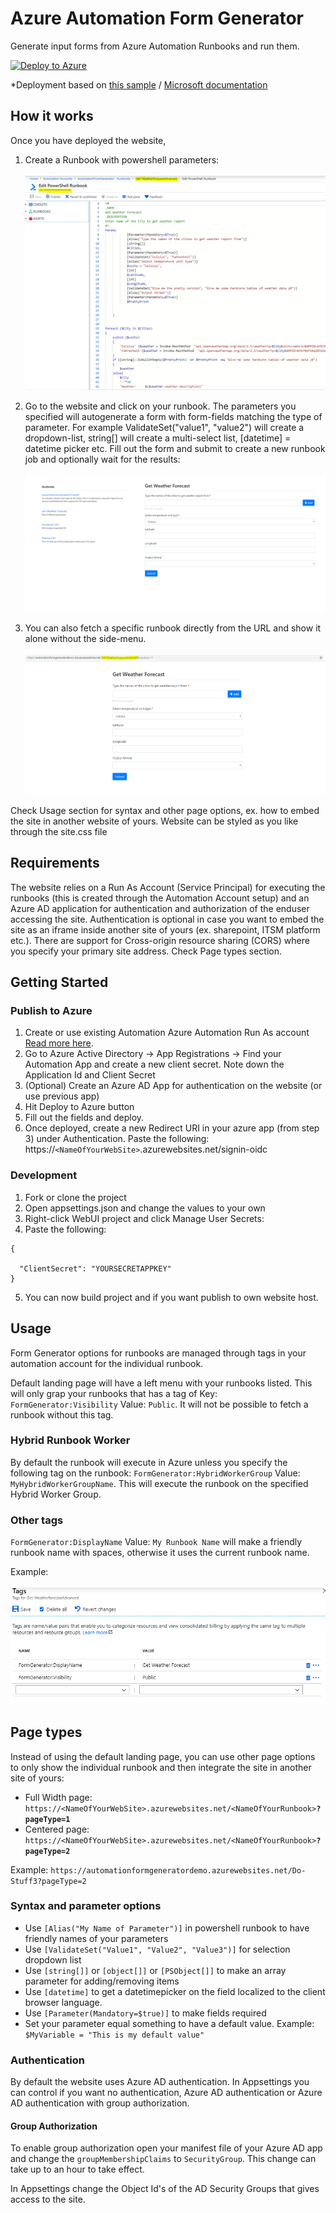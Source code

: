 # Azure Automation Form Generator
Generate input forms from Azure Automation Runbooks and run them.





[![Deploy to Azure](http://azuredeploy.net/deploybutton.png)](https://azuredeploy.net/)

*Deployment based on [this sample](https://github.com/azure-appservice-samples/ToDoApp) / [Microsoft documentation](https://docs.microsoft.com/en-us/azure/app-service/app-service-deploy-complex-application-predictably)
## How it works
Once you have deployed the website,
1. Create a Runbook with powershell parameters:
<br><br>
![Create a Runbook with powershell parameters](https://github.com/MortenMeisler/AzureAutomationFormGenerator/blob/master/doc/howto00.png?raw=true)

2. Go to the website and click on your runbook. The parameters you specified will autogenerate a form with form-fields matching the type of parameter. For example ValidateSet("value1", "value2") will create a dropdown-list, string[] will create a multi-select list, [datetime] = datetime picker etc. Fill out the form and submit to create a new runbook job and optionally wait for the results:
<br><br>
![Form Generator demo](https://github.com/MortenMeisler/AzureAutomationFormGenerator/blob/master/doc/formgenerator.gif?raw=true)

3. You can also fetch a specific runbook directly from the URL and show it alone without the side-menu.
<br><br>
![Fetch the runbook from the url](https://github.com/MortenMeisler/AzureAutomationFormGenerator/blob/master/doc/howto01.PNG?raw=true)


Check Usage section for syntax and other page options, ex. how to embed the site in another website of yours. Website can be styled as you like through the site.css file

## Requirements

The website relies on a Run As Account (Service Principal) for executing the runbooks (this is created through the Automation Account setup) and an Azure AD application for authentication and authorization of the enduser accessing the site. Authentication is optional in case you want to embed the site as an iframe inside another site of yours (ex. sharepoint, ITSM platform etc.). There are support for Cross-origin resource sharing (CORS) where you specify your primary site address. Check Page types section.
 
## Getting Started

### Publish to Azure
1. Create or use existing Automation Azure Automation Run As account [Read more here](https://docs.microsoft.com/en-us/azure/automation/manage-runas-account). 
2. Go to Azure Active Directory -> App Registrations -> Find your Automation App and create a new client secret. Note down the Application Id and Client Secret
3. (Optional) Create an Azure AD App for authentication on the website (or use previous app)
2. Hit Deploy to Azure button
3. Fill out the fields and deploy.
4. Once deployed, create a new Redirect URI in your azure app (from step 3) under Authentication. Paste the following: https://`<NameOfYourWebSite>`.azurewebsites.net/signin-oidc


### Development

1. Fork or clone the project
2. Open appsettings.json and change the values to your own
3. Right-click WebUI project and click Manage User Secrets:
4. Paste the following:

```
{
  
  "ClientSecret": "YOURSECRETAPPKEY"
}
```
5. You can now build project and if you want publish to own website host.

## Usage
Form Generator options for runbooks are managed through tags in your automation account for the individual runbook.

Default landing page will have a left menu with your runbooks listed. This will only grap your runbooks that has a tag of Key: `FormGenerator:Visibility` Value: `Public`. It will not be possible to fetch a runbook without this tag.

### Hybrid Runbook Worker
By default the runbook will execute in Azure unless you specify the following tag on the runbook:
`FormGenerator:HybridWorkerGroup` Value: `MyHybridWorkerGroupName`. This will execute the runbook on the specified Hybrid Worker Group.


### Other tags
`FormGenerator:DisplayName` Value: `My Runbook Name` will make a friendly runbook name with spaces, otherwise it uses the current runbook name. 

Example:
<br><br>
![tags](https://raw.githubusercontent.com/MortenMeisler/AzureAutomationFormGenerator/master/doc/tagshowto03.png)


## Page types
Instead of using the default landing page, you can use other page options to only show the individual runbook and then integrate the site in another site of yours:
- Full Width page: `https://<NameOfYourWebSite>.azurewebsites.net/<NameOfYourRunbook>`**`?pageType=1`**
- Centered page: `https://<NameOfYourWebSite>.azurewebsites.net/<NameOfYourRunbook>`**`?pageType=2`**

Example:
`https://automationformgeneratordemo.azurewebsites.net/Do-Stuff3?pageType=2`

### Syntax and parameter options
- Use ```[Alias("My Name of Parameter")]``` in powershell runbook to have friendly names of your parameters
- Use ```[ValidateSet("Value1", "Value2", "Value3")]``` for selection dropdown list
- Use ```[string[]]``` or ```[object[]]``` or ```[PSObject[]]``` to make an array parameter for adding/removing items
- Use ```[datetime]``` to get a datetimepicker on the field localized to the client browser language.
- Use ```[Parameter(Mandatory=$true)]``` to make fields required
- Set your parameter equal something to have a default value. Example: ```$MyVariable = "This is my default value"```

### Authentication
By default the website uses Azure AD authentication. In Appsettings you can control if you want no authentication, Azure AD authentication or Azure AD authentication with group authorization.

#### Group Authorization
To enable group authorization open your manifest file of your Azure AD app and change the `groupMembershipClaims` to `SecurityGroup`. This change can take up to an hour to take effect.

In Appsettings change the Object Id's of the AD Security Groups that gives access to the site.
